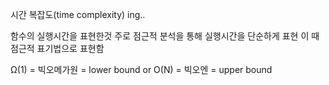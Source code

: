시간 복잡도(time complexity) ing..

함수의 실행시간을 표현한것
주로 점근적 분석을 통해 실행시간을 단순하게 표현
이 때 점근적 표기법으로 표현함

Ω(1) = 빅오메가원 = lower bound
or
O(N) = 빅오엔 = upper bound